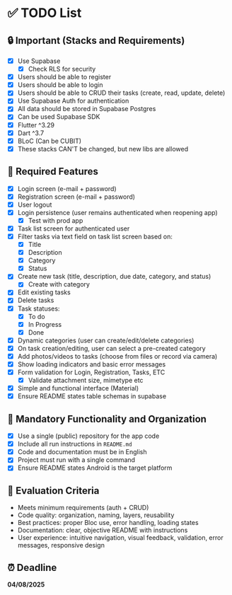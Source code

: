 # ✅ TODO List

## 🔒 Important (Stacks and Requirements)

- [x] Use Supabase
  - [x] Check RLS for security
- [x] Users should be able to register
- [x] Users should be able to login
- [x] Users should be able to CRUD their tasks (create, read, update, delete)
- [x] Use Supabase Auth for authentication
- [x] All data should be stored in Supabase Postgres
- [x] Can be used Supabase SDK
- [x] Flutter ^3.29
- [x] Dart ^3.7
- [x] BLoC (Can be CUBIT)
- [x] These stacks CAN'T be changed, but new libs are allowed

## 📲 Required Features

- [x] Login screen (e-mail + password)
- [x] Registration screen (e-mail + password)
- [x] User logout
- [x] Login persistence (user remains authenticated when reopening app)
  - [x] Test with prod app
- [x] Task list screen for authenticated user
- [x] Filter tasks via text field on task list screen based on:
  - [x] Title
  - [x] Description
  - [x] Category
  - [x] Status
- [x] Create new task (title, description, due date, category, and status)
  - [x] Create with category
- [x] Edit existing tasks
- [x] Delete tasks
- [x] Task statuses:
  - [x] To do
  - [x] In Progress
  - [x] Done
- [x] Dynamic categories (user can create/edit/delete categories)
- [x] On task creation/editing, user can select a pre-created category
- [x] Add photos/videos to tasks (choose from files or record via camera)
- [x] Show loading indicators and basic error messages
- [x] Form validation for Login, Registration, Tasks, ETC
  - [x] Validate attachment size, mimetype etc
- [x] Simple and functional interface (Material)
- [x] Ensure README states table schemas in supabase

## 📁 Mandatory Functionality and Organization

- [x] Use a single (public) repository for the app code
- [x] Include all run instructions in `README.md`
- [x] Code and documentation must be in English
- [x] Project must run with a single command
- [x] Ensure README states Android is the target platform

## 🧪 Evaluation Criteria

- Meets minimum requirements (auth + CRUD)
- Code quality: organization, naming, layers, reusability
- Best practices: proper Bloc use, error handling, loading states
- Documentation: clear, objective README with instructions
- User experience: intuitive navigation, visual feedback, validation, error messages, responsive design

## ⏰ Deadline

**04/08/2025**
